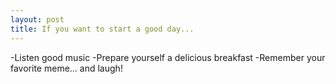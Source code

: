 ```yaml
---
layout: post
title: If you want to start a good day...
---
```


-Listen good music 
-Prepare yourself a delicious breakfast
-Remember your favorite meme... and laugh!

